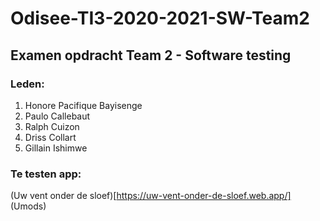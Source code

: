 # Odisee-TI3-2020-2021-SW-Team2

## Examen opdracht Team 2 - Software testing 

### Leden:
1. Honore Pacifique Bayisenge
2. Paulo Callebaut
3. Ralph Cuizon
4. Driss Collart
5. Gillain Ishimwe

### Te testen app:

(Uw vent onder de sloef)[https://uw-vent-onder-de-sloef.web.app/] (Umods)

